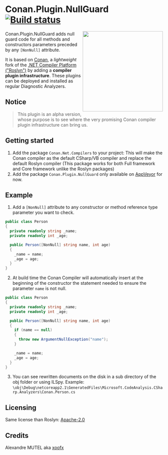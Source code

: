 # Conan.Plugin.NullGuard  [![Build status](https://ci.appveyor.com/api/projects/status/ov3kvojeu4s5ymxc/branch/master?svg=true)](https://ci.appveyor.com/project/lecaillon/conan-plugin-nullguard)

<img align="right" width="256px" height="256px" src="https://raw.githubusercontent.com/conan-roslyn/Conan/master/img/conan.png">

Conan.Plugin.NullGuard adds null guard code for all methods and constructors parameters preceded by any `[NonNull]` attribute.

It is based on [Conan](https://github.com/conan-roslyn/Conan), a _lightweight_ fork of the [.NET Compiler Platform ("Roslyn")](https://github.com/dotnet/roslyn/) by adding a **compiler plugin infrastructure**. These plugins can be deployed and installed as regular Diagnostic Analyzers.

## Notice

> This plugin is an alpha version, whose purpose is to see where the very promising Conan compiler plugin infrastructure can bring us.

## Getting started

1. Add the package `Conan.Net.Compilers` to your project: This will make the Conan compiler as the default CSharp/VB compiler and replace the default Roslyn compiler (This package works for both Full framework and Core framework unlike the Roslyn packages)
2. Add the package `Conan.Plugin.NullGuard` only available on [AppVeyor](https://ci.appveyor.com/project/lecaillon/conan-plugin-nullguard/build/artifacts) for now.

## Example

1. Add a `[NonNull]` attribute to any constructor or method reference type parameter you want to check.

```c#
public class Person
{
  private readonly string _name;
  private readonly int _age;

  public Person([NonNull] string name, int age)
  {
    _name = name;
    _age = age;
  }
}
```

2. At build time the Conan Compiler will automatically insert at the beginning of the constructor the statement needed to ensure the parameter `name` is not null.

```c#
public class Person
{
  private readonly string _name;
  private readonly int _age;

  public Person([NonNull] string name, int age)
  {
    if (name == null)
    {
      throw new ArgumentNullException("name");
    }

    _name = name;
    _age = age;
  }
}
```

3. You can see rewritten documents on the disk in a sub directory of the obj folder or using ILSpy. Example: `\obj\Debug\netcoreapp2.1\GeneratedFiles\Microsoft.CodeAnalysis.CSharp.Analyzers\Conan.Person.cs`

## Licensing

Same license than Roslyn: [Apache-2.0](roslyn/License.txt)

## Credits

Alexandre MUTEL aka [xoofx](http://xoofx.com)
